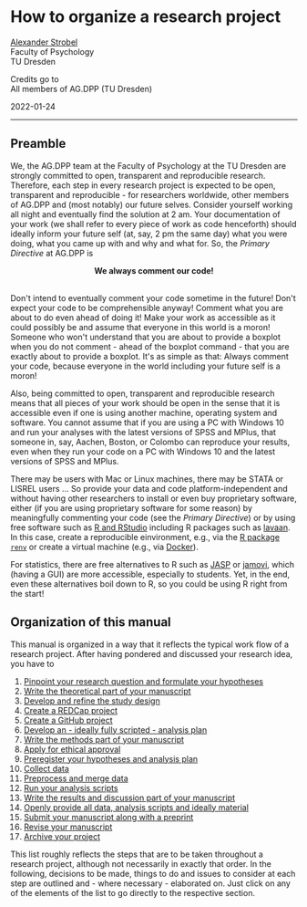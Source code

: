 # How to organize a research project

[Alexander Strobel](mailto:alexander.strobel@tu-dresden.de)<br>
Faculty of Psychology<br>
TU Dresden

Credits go to<br>
All members of AG.DPP (TU Dresden)

2022-01-24

---

## Preamble

We, the AG.DPP team at the Faculty of Psychology at the TU Dresden are strongly committed to open, transparent and reproducible research. Therefore, each step in every research project is expected to be open, transparent and reproducible - for researchers worldwide, other members of AG.DPP and (most notably) our future selves. Consider yourself working all night and eventually find the solution at 2 am. Your documentation of your work (we shall refer to every piece of work as code henceforth) should ideally inform your future self (at, say, 2 pm the same day) what you were doing, what you came up with and why and what for. So, the *Primary Directive* at AG.DPP is

<center><b>We always comment our code!</b></center><br>

Don't intend to eventually comment your code sometime in the future! Don't expect your code to be comprehensible anyway! Comment what you are about to do even ahead of doing it! Make your work as accessible as it could possibly be and assume that everyone in this world is a moron! Someone who won't understand that you are about to provide a boxplot when you do not comment - ahead of the boxplot command - that you are exactly about to provide a boxplot. It's as simple as that: Always comment your code, because everyone in the world including your future self is a moron!

Also, being committed to open, transparent and reproducible research means that all pieces of your work should be open in the sense that it is accessible even if one is using another machine, operating system and software. You cannot assume that if you are using a PC with Windows 10 and run your analyses with the latest versions of SPSS and MPlus, that someone in, say, Aachen, Boston, or Colombo can reproduce your results, even when they run your code on a PC with Windows 10 and the latest versions of SPSS and MPlus.

There may be users with Mac or Linux machines, there may be STATA or LISREL users ... So provide your data and code platform-independent and without having other researchers to install or even buy proprietary software, either (if you are using proprietary software for some reason) by meaningfully commenting your code (see the *Primary Directive*) or by using free software such as [R and RStudio](https://github.com/alex-strobel/DPP-LabManual/wiki/R-and-RStudio) including R packages such as [lavaan](https://github.com/alex-strobel/DPP-LabManual/wiki/R-package-lavaan). In this case, create a reproducible einvironment, e.g., via the [R package `renv`](https://github.com/alex-strobel/DPP-LabManual/blob/main/Research/Administration/GitHub/GitHub_and_renv_long.md) or create a virtual machine (e.g., via [Docker](https://hub.docker.com/_/r-base)).

For statistics, there are free alternatives to R such as [JASP](https://jasp-stats.org) or [jamovi](https://www.jamovi.org), which (having a GUI) are more accessible, especially to students. Yet, in the end, even these alternatives boil down to R, so you could be using R right from the start!

## Organization of this manual

This manual is organized in a way that it reflects the typical work flow of a research project. After having pondered and discussed your research idea, you have to

1.  [Pinpoint your research question and formulate your hypotheses](01_Research_question.md)
2.  [Write the theoretical part of your manuscript](02_Theoretical_part.md)
3.  [Develop and refine the study design](03_Study_design.md)
4.  [Create a REDCap project](04_REDCap_project.md)
5.  [Create a GitHub project](05_GitHub_project.md)
6.  [Develop an - ideally fully scripted - analysis plan](06_Analysis_plan.md)
7.  [Write the methods part of your manuscript](07_Methods_part.md)
8.  [Apply for ethical approval](08_Ethical_approval.md)
9.  [Preregister your hypotheses and analysis plan](09_Preregistration.md)
10. [Collect data](10_Data_collection.md)
11. [Preprocess and merge data](11_Preprocessing.md)
12. [Run your analysis scripts](12_Data_analysis.md)
13. [Write the results and discussion part of your manuscript](13_Results_and_discussion.md)
14. [Openly provide all data, analysis scripts and ideally material](14_Open_data_and_code.md)
15. [Submit your manuscript along with a preprint](15_Manuscript_submission.md)
16. [Revise your manuscript](16_Manuscript_revision.md)
17. [Archive your project](17_Project_archiving.md)

This list roughly reflects the steps that are to be taken throughout a research project, although not necessarily in exactly that order. In the following, decisions to be made, things to do and issues to consider at each step are outlined and - where necessary - elaborated on. Just click on any of the elements of the list to go directly to the respective section.
